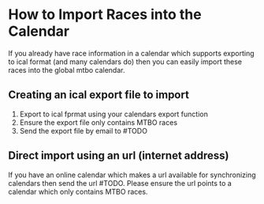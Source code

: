 # How to Import Races into the Calendar

If you already have race information in a calendar which supports exporting to ical format (and many calendars do) then you can easily import these races
into the global mtbo calendar.

## Creating an ical export file to import
1. Export to ical fprmat using your calendars export function
1. Ensure the export file only contains MTBO races
1. Send the export file by email to #TODO

## Direct import using an url (internet address)
If you have an online calendar which makes a url available for synchronizing calendars then send the url #TODO. Please ensure the url points to a calendar
which only contains MTBO races.


